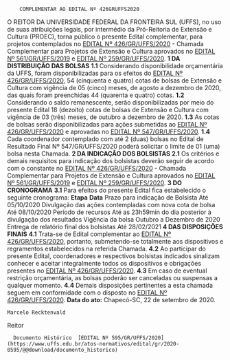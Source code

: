         COMPLEMENTAR AO EDITAL Nº 426GRUFFS2020  

 O REITOR DA UNIVERSIDADE FEDERAL DA FRONTEIRA SUL (UFFS), no uso de suas atribuições legais, por intermédio da Pró-Reitoria de Extensão e Cultura (PROEC), torna público o presente Edital complementar, para projetos contemplados no [EDITAL Nº 426/GR/UFFS/2020](https://www.uffs.edu.br/atos-normativos/edital/gr/2020-0426) - Chamada Complementar para Projetos de Extensão e Cultura aprovados no [EDITAL Nº 561/GR/UFFS/2019](https://www.uffs.edu.br/atos-normativos/edital/gr/2019-0561) e [EDITAL Nº 259/GR/UFFS/2020](https://www.uffs.edu.br/atos-normativos/edital/gr/2020-0259).     **1 DA DISTRIBUIÇÃO DAS BOLSAS**   **1.1**  Considerando disponibilidade orçamentária da UFFS, foram disponibilizadas para os efeitos do [EDITAL Nº 426/GR/UFFS/2020](https://www.uffs.edu.br/atos-normativos/edital/gr/2020-0426), 54 (cinquenta e quatro) cotas de bolsas de Extensão e Cultura com vigência de 05 (cinco) meses, de agosto a dezembro de 2020,  das quais foram preenchidas 44 (quarenta e quatro) cotas.  **1.2**  Considerando o saldo remanescente, serão disponibilizadas por meio do presente Edital 18 (dezoito) cotas de bolsas de Extensão e Cultura com vigência de 03 (três) meses, de outubro a dezembro de 2020.  **1.3**  As cotas de bolsas serão disponibilizadas para ações submetidas ao [EDITAL Nº 426/GR/UFFS/2020](https://www.uffs.edu.br/atos-normativos/edital/gr/2020-0426) e aprovadas no [EDITAL Nº 547/GR/UFFS/2020](https://www.uffs.edu.br/atos-normativos/edital/gr/2020-0547).  **1.4**  Cada coordenador contemplado com até 2 (duas) bolsas no Edital de Resultado Final Nº 547/GR/UFFS/2020 poderá solicitar o limite de 01 (uma) bolsa nesta Chamada.     **2 DA INDICAÇÃO DOS BOLSISTAS**   **2.1**  Os critérios e demais requisitos para indicação dos bolsistas deverão seguir de acordo com o constante no [EDITAL Nº 426/GR/UFFS/2020](https://www.uffs.edu.br/atos-normativos/edital/gr/2020-0426) - Chamada Complementar para Projetos de Extensão e Cultura aprovados no [EDITAL Nº 561/GR/UFFS/2019](https://www.uffs.edu.br/atos-normativos/edital/gr/2019-0561) e [EDITAL Nº 259/GR/UFFS/2020](https://www.uffs.edu.br/atos-normativos/edital/gr/2020-0259).     **3 DO CRONOGRAMA**   **3.1**  Para efeitos do presente Edital fica estabelecido o seguinte cronograma:      **Etapa**     **Data**      Prazo para indicação de Bolsista   Até 05/10/2020     Divulgação das ações contempladas com nova cota de bolsa   Até 08/10/2020     Período de recursos   Até as 23h59min do dia posterior à divulgação dos resultados     Vigência da bolsa   Outubro a Dezembro de 2020     Entrega de relatório final dos bolsistas   Até 28/02/2021        **4 DAS DISPOSIÇÕES FINAIS**   **4.1**  Trata-se de Edital complementar ao [EDITAL Nº 426/GR/UFFS/2020](https://www.uffs.edu.br/atos-normativos/edital/gr/2020-0426), portanto, submetendo-se totalmente aos dispositivos e regramentos estabelecidos na referida Chamada.  **4.2**  Ao participar do presente Edital, coordenadores e respectivos bolsistas indicados sinalizam conhecer e aceitar integralmente todos os dispositivos e obrigações presentes no [EDITAL Nº 426/GR/UFFS/2020](https://www.uffs.edu.br/atos-normativos/edital/gr/2020-0426).  **4.3**  Em caso de eventual restrição orçamentária, as bolsas poderão ser canceladas ou suspensas a qualquer momento.  **4.4**  Demais disposições pertinentes a esta chamada seguem em conformidade com o disposto no [EDITAL Nº 426/GR/UFFS/2020](https://www.uffs.edu.br/atos-normativos/edital/gr/2020-0426).        **Data do ato:** Chapecó-SC, 22 de setembro de 2020.   
 

    Marcelo Recktenvald   
 Reitor 

      Documento Histórico  [EDITAL Nº 595/GR/UFFS/2020](https://www.uffs.edu.br/atos-normativos/edital/gr/2020-0595/@@download/documento_historico)     
      